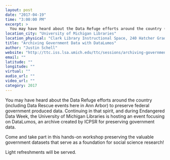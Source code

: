 ```yaml
---
layout: post
date: "2017-04-19"
time: "3:00:00 PM"
excerpt: >
  You may have heard about the Data Refuge efforts around the country (including Data Rescue events here in Ann Arbor) to preserve federal ...
location_city: "University of Michigan Libraries"
location_physical: "Clark Library Instructional Space, 240 Hatcher Graduate Library  "
title: "Archiving Government Data with DataLumos"
author: "Justin Schell"
website: "http://ttc.iss.lsa.umich.edu/ttc/sessions/archiving-government-data-with-datalumos/"
email: ""
latitude: ""
longitude: ""
virtual: ""
audio_url: ""
video_url: ""
category: 2017
---
```


You may have heard about the Data Refuge efforts around the country (including Data Rescue events here in Ann Arbor) to preserve federal government produced data. Continuing in that spirit, and during Endangered Data Week, the University of Michigan Libraries is hosting an event focusing on DataLumos, an archive created by ICPSR for preserving government data.

Come and take part in this hands-on workshop preserving the valuable government datasets that serve as a foundation for social science research!

Light refreshments will be served.
